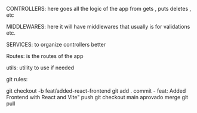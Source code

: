 CONTROLLERS:
here goes all the logic of the app from gets , puts deletes , etc

MIDDLEWARES:
here it will have middlewares that usually is for validations etc.

SERVICES:
to organize controllers better

Routes:
is the routes of the app

utils:
utility to use if needed

git rules:

git checkout -b feat/added-react-frontend
git add .
commit - feat: Added Frontend with React and Vite"
push
git checkout main
aprovado merge
git pull
